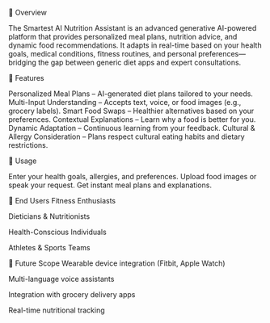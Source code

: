 📌 Overview

  The Smartest AI Nutrition Assistant is an advanced generative AI-powered platform that provides personalized meal plans, nutrition advice, and dynamic food recommendations.
  It adapts in real-time based on your health goals, medical conditions, fitness routines, and personal preferences—bridging the gap between generic diet apps and expert consultations.

🚀 Features

  Personalized Meal Plans – AI-generated diet plans tailored to your needs.
  Multi-Input Understanding – Accepts text, voice, or food images (e.g., grocery labels).
  Smart Food Swaps – Healthier alternatives based on your preferences.
  Contextual Explanations – Learn why a food is better for you.
  Dynamic Adaptation – Continuous learning from your feedback.
  Cultural & Allergy Consideration – Plans respect cultural eating habits and dietary restrictions.


🎯 Usage
  
  Enter your health goals, allergies, and preferences.
  Upload food images or speak your request.
  Get instant meal plans and explanations.

👥 End Users
  Fitness Enthusiasts
  
  Dieticians & Nutritionists
  
  Health-Conscious Individuals
  
  Athletes & Sports Teams

🔮 Future Scope
Wearable device integration (Fitbit, Apple Watch)

Multi-language voice assistants

Integration with grocery delivery apps

Real-time nutritional tracking

